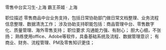零售中台实习生-上海
霸王茶姬 · 上海

职位描述
零售商品中台业务支持，包括日常协助部门做日常文档整理、业务流程信息整理、数据清洗工作；
涉及协助支持职能包括：商品管理中台、零售数字化、质量管理、海外零售支持；
职位要求
沟通能力强、有耐心；
胆大心细，不张扬；
熟练使用office、Adobe等软件，具备基础系统及流程、数据管理意识；
有商业、财务、流程管理、PM及零售知识更佳；



